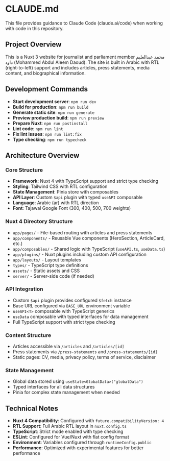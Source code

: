 # CLAUDE.md

This file provides guidance to Claude Code (claude.ai/code) when working with code in this repository.

## Project Overview

This is a Nuxt 3 website for journalist and parliament member محمد عبدالعليم داود (Mohammed Abdul Aleem Daoud). The site is built in Arabic with RTL (right-to-left) support and includes articles, press statements, media content, and biographical information.

## Development Commands

- **Start development server**: `npm run dev`
- **Build for production**: `npm run build`
- **Generate static site**: `npm run generate`
- **Preview production build**: `npm run preview`
- **Prepare Nuxt**: `npm run postinstall`
- **Lint code**: `npm run lint`
- **Fix lint issues**: `npm run lint:fix`
- **Type checking**: `npm run typecheck`

## Architecture Overview

### Core Structure
- **Framework**: Nuxt 4 with TypeScript support and strict type checking
- **Styling**: Tailwind CSS with RTL configuration
- **State Management**: Pinia store with composables
- **API Layer**: Custom `$api` plugin with typed `useAPI` composable
- **Language**: Arabic (ar) with RTL direction
- **Font**: Tajawal Google Font (300, 400, 500, 700 weights)

### Nuxt 4 Directory Structure
- `app/pages/` - File-based routing with articles and press statements
- `app/components/` - Reusable Vue components (HeroSection, ArticleCard, etc.)
- `app/composables/` - Shared logic with TypeScript (`useAPI.ts`, `useData.ts`)
- `app/plugins/` - Nuxt plugins including custom API configuration
- `app/layouts/` - Layout templates
- `types/` - TypeScript type definitions
- `assets/` - Static assets and CSS
- `server/` - Server-side code (if needed)

### API Integration
- Custom `$api` plugin provides configured `$fetch` instance
- Base URL configured via `BASE_URL` environment variable
- `useAPI<T>` composable with TypeScript generics
- `useData` composable with typed interfaces for data management
- Full TypeScript support with strict type checking

### Content Structure
- Articles accessible via `/articles` and `/articles/[id]`
- Press statements via `/press-statements` and `/press-statements/[id]`
- Static pages: CV, media, privacy policy, terms of service, disclaimer

### State Management
- Global data stored using `useState<GlobalData>("globalData")`
- Typed interfaces for all data structures
- Pinia for complex state management when needed

## Technical Notes

- **Nuxt 4 Compatibility**: Configured with `future.compatibilityVersion: 4`
- **RTL Support**: Full Arabic RTL layout in `nuxt.config.ts`
- **TypeScript**: Strict mode enabled with type checking
- **ESLint**: Configured for Vue/Nuxt with flat config format
- **Environment**: Variables configured through `runtimeConfig.public`
- **Performance**: Optimized with experimental features for better performance